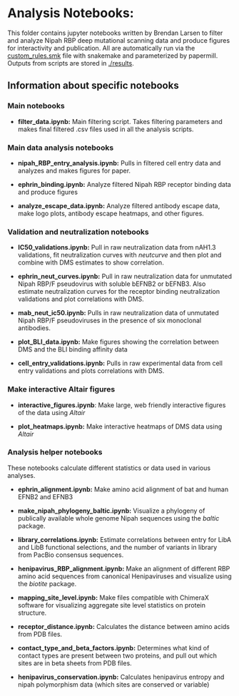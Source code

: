 # Analysis Notebooks:

This folder contains jupyter notebooks written by Brendan Larsen to filter and analyze Nipah RBP deep mutational scanning data and produce figures for interactivity and publication. All are automatically run via the [custom_rules.smk](../custom_rules.smk) file with snakemake and parameterized by papermill. Outputs from scripts are stored in [./results](../results).

## Information about specific notebooks

### Main notebooks
* **filter_data.ipynb:** Main filtering script. Takes filtering parameters and makes final filtered .csv files used in all the analysis scripts.

### Main data analysis notebooks
* **nipah_RBP_entry_analysis.ipynb:** Pulls in filtered cell entry data and analyzes and makes figures for paper.

* **ephrin_binding.ipynb:** Analyze filtered Nipah RBP receptor binding data and produce figures

* **analyze_escape_data.ipynb:** Analyze filtered antibody escape data, make logo plots, antibody escape heatmaps, and other figures.

### Validation and neutralization notebooks
* **IC50_validations.ipynb:** Pull in raw neutralization data from nAH1.3 validations, fit neutralization curves with _neutcurve_ and then plot and combine with DMS estimates to show correlation.

* **ephrin_neut_curves.ipynb:** Pull in raw neutralization data for unmutated Nipah RBP/F pseudovirus with soluble bEFNB2 or bEFNB3. Also estimate neutralization curves for the receptor binding neutralization validations and plot correlations with DMS.

* **mab_neut_ic50.ipynb:** Pulls in raw neutralization data of unmutated Nipah RBP/F pseudoviruses in the presence of six monoclonal antibodies.

* **plot_BLI_data.ipynb:** Make figures showing the correlation between DMS and the BLI binding affinity data

* **cell_entry_validations.ipynb:** Pulls in raw experimental data from cell entry validations and plots correlations with DMS.

### Make interactive Altair figures
* **interactive_figures.ipynb**: Make large, web friendly interactive figures of the data using _Altair_

* **plot_heatmaps.ipynb:** Make interactive heatmaps of DMS data using _Altair_

### Analysis helper notebooks
These notebooks calculate different statistics or data used in various analyses.

* **ephrin_alignment.ipynb:**
Make amino acid alignment of bat and human EFNB2 and EFNB3

* **make_nipah_phylogeny_baltic.ipynb:** Visualize a phylogeny of publically available whole genome Nipah sequences using the _baltic_ package.

* **library_correlations.ipynb:** Estimate correlations between entry for LibA and LibB functional selections, and the number of variants in library from PacBio consensus sequences.

* **henipavirus_RBP_alignment.ipynb:** Make an alignment of different RBP amino acid sequences from canonical Henipaviruses and visualize using the _biotite_ package.

* **mapping_site_level.ipynb:** Make files compatible with ChimeraX software for visualizing aggregate site level statistics on protein structure.

* **receptor_distance.ipynb:** Calculates the distance between amino acids from PDB files.

* **contact_type_and_beta_factors.ipynb:** Determines what kind of contact types are present between two proteins, and pull out which sites are in beta sheets from PDB files.

* **henipavirus_conservation.ipynb:** Calculates henipavirus entropy and nipah polymorphism data (which sites are conserved or variable)
